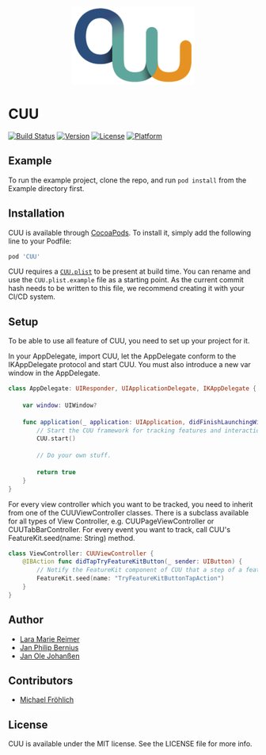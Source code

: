 <p align="center">
<img src=".github/cuu.jpeg" alt="CUU" width="250" />
</p>

# CUU

[![Build Status](https://travis-ci.org/cures-hub/cures-cuu-sdk.svg?branch=master)](https://travis-ci.org/cures-hub/cures-cuu-sdk)
[![Version](https://img.shields.io/cocoapods/v/CUU.svg?style=flat)](http://cocoapods.org/pods/CUU)
[![License](https://img.shields.io/cocoapods/l/CUU.svg?style=flat)](http://cocoapods.org/pods/CUU)
[![Platform](https://img.shields.io/cocoapods/p/CUU.svg?style=flat)](http://cocoapods.org/pods/CUU)

## Example

To run the example project, clone the repo, and run `pod install` from the Example directory first.

## Installation

CUU is available through [CocoaPods](http://cocoapods.org). To install
it, simply add the following line to your Podfile:

```ruby
pod 'CUU'
```

CUU requires a [`CUU.plist`](Example/CUU/CUU.plist.example) to be present at build time.
You can rename and use the `CUU.plist.example` file as a starting point.
As the current commit hash needs to be written to this file, we recommend creating it with your CI/CD system.

## Setup

To be able to use all feature of CUU, you need to set up your project for it. 

In your AppDelegate, import CUU, let the AppDelegate conform to the IKAppDelegate protocol and start CUU.
You must also introduce a new var window in the AppDelegate.

```swift
class AppDelegate: UIResponder, UIApplicationDelegate, IKAppDelegate {

    var window: UIWindow?

    func application(_ application: UIApplication, didFinishLaunchingWithOptions launchOptions: [UIApplicationLaunchOptionsKey: Any]?) -> Bool {
        // Start the CUU framework for tracking features and interactions within the app.
        CUU.start()
        
        // Do your own stuff.

        return true
    }
}
```

For every view controller which you want to be tracked, you need to inherit from one of the CUUViewController classes.
There is a subclass available for all types of View Controller, e.g. CUUPageViewController or CUUTabBarController.
For every event you want to track, call CUU's FeatureKit.seed(name: String) method.

```swift
class ViewController: CUUViewController {
    @IBAction func didTapTryFeatureKitButton(_ sender: UIButton) {
        // Notify the FeatureKit component of CUU that a step of a feature was triggered.
        FeatureKit.seed(name: "TryFeatureKitButtonTapAction")
    }
}
```

## Author

- [Lara Marie Reimer](http://github.com/laramarie)
- [Jan Philip Bernius](http://github.com/jpbernius)
- [Jan Ole Johanßen](http://github.com/janjohanssen)

## Contributors
- [Michael Fröhlich](https://github.com/FroeMic)

## License

CUU is available under the MIT license. See the LICENSE file for more info.

